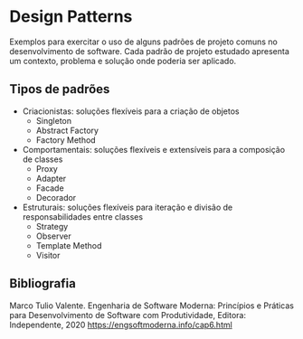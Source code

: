 # Design Patterns

Exemplos para exercitar o uso de alguns padrões de projeto comuns no desenvolvimento de software.
Cada padrão de projeto estudado apresenta um contexto, problema e solução onde poderia ser aplicado.

## Tipos de padrões

* Criacionistas: soluções flexíveis para a criação de objetos
  - Singleton
  - Abstract Factory
  - Factory Method
* Comportamentais: soluções flexíveis e extensíveis para a composição de classes
  - Proxy
  - Adapter
  - Facade
  - Decorador
* Estruturais: soluções flexíveis para iteração e divisão de responsabilidades entre classes
  - Strategy
  - Observer
  - Template Method
  - Visitor

## Bibliografia

Marco Tulio Valente. Engenharia de Software Moderna: Princípios e Práticas para Desenvolvimento de Software com Produtividade, Editora: Independente, 2020
https://engsoftmoderna.info/cap6.html

